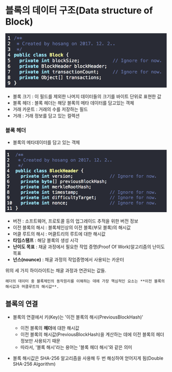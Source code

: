 # 블록의 데이터 구조(Data structure of Block)
![Image](Data-structure-code01.png)
- 블록 크기 : 이 필드를 제외한 나머지 데이터들의 크기를 바이트 단위로 표현한 값
- 블록 헤더 : 블록 헤더는 해당 블록의 메타 데이터를 담고있는 객체
- 거래 카운트 : 거래의 수를 저장하는 필드
- 거래 : 거래 정보를 담고 있는 컬렉션

### 블록 헤더
- 블록의 메타데이터를 담고 있는 객체

![Image](Data-structure-code02.png)
- 버전 : 소프트웨어, 프로토콜 등의 업그레이드 추적을 위한 버전 정보
- 이전 블록의 해시 : 블록체인상의 이전 블록(부모 블록)의 해시값
- 머클 루트의 해시 : 머클트리의 루트에 대한 해시값
- **타임스탬프** : 해당 블록의 생성 시각
- **난이도 목표** : 채굴 과정에서 필요한 작업 증명(Proof Of Work)알고리즘의 난이도 목표
- **넌스(nounce)** : 채굴 과정의 작업증명에서 사용되는 카운터

위의 세 가지 하이라이트는 채굴 과정과 연관되는 값들.

`헤더의 데이터 중 블록체인의 동작원리를 이해하는 데에 가장 핵심적인 요소는 **이전 블록의 해시값과 머클루트의 해시값**.`

## 블록의 연결
- 블록의 연결에서 키(Key)는 '이전 블록의 해시(PreviousBlockHash)'
  - 이전 블록의 **헤더**에 대한 해시값
  - 이전 블록의 해시값(PreviousBlockHash)을 계산하는 데에 이전 블록의 헤더 정보만 사용되기 때문
  - 따라서, '블록 해시'라는 용어는 '블록 헤더 해시'와 같은 의미

- 블록 해시값은 SHA-256 알고리즘을 사용해 두 번 해싱하여 얻어지게 됨(Double SHA-256 Algorithm)